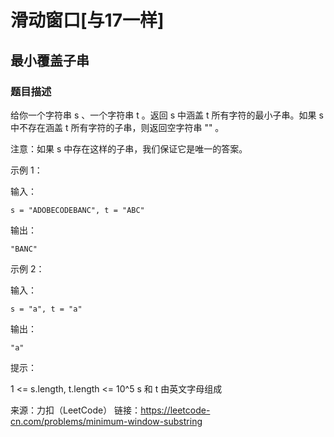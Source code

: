 # 滑动窗口[与17一样]
## 最小覆盖子串
### 题目描述
给你一个字符串 s 、一个字符串 t 。返回 s 中涵盖 t 所有字符的最小子串。如果 s 中不存在涵盖 t 所有字符的子串，则返回空字符串 "" 。

注意：如果 s 中存在这样的子串，我们保证它是唯一的答案。

示例 1：

输入：
```
s = "ADOBECODEBANC", t = "ABC"
```
输出：
```
"BANC"
```
示例 2：

输入：
```
s = "a", t = "a"
```
输出：
```
"a"
```

提示：

1 <= s.length, t.length <= 10^5
s 和 t 由英文字母组成

来源：力扣（LeetCode）
链接：https://leetcode-cn.com/problems/minimum-window-substring
